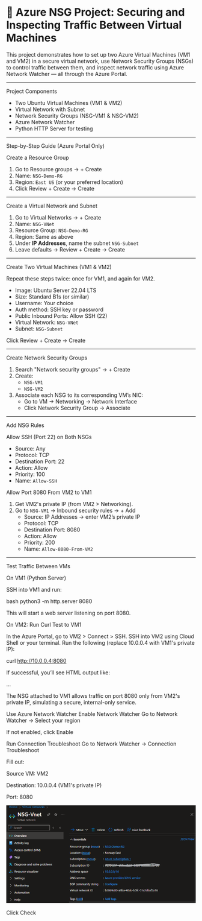 # 🔐 Azure NSG Project: Securing and Inspecting Traffic Between Virtual Machines

This project demonstrates how to set up two Azure Virtual Machines (VM1 and VM2) in a secure virtual network, use Network Security Groups (NSGs) to control traffic between them, and inspect network traffic using Azure Network Watcher — all through the Azure Portal.

---

Project Components

- Two Ubuntu Virtual Machines (VM1 & VM2)
- Virtual Network with Subnet
- Network Security Groups (NSG-VM1 & NSG-VM2)
- Azure Network Watcher
- Python HTTP Server for testing

---

Step-by-Step Guide (Azure Portal Only)

Create a Resource Group

1. Go to Resource groups → + Create
2. Name: `NSG-Demo-RG`
3. Region: `East US` (or your preferred location)
4. Click Review + Create → Create

---

Create a Virtual Network and Subnet

1. Go to Virtual Networks → + Create
2. Name: `NSG-VNet`
3. Resource Group: `NSG-Demo-RG`
4. Region: Same as above
5. Under **IP Addresses**, name the subnet `NSG-Subnet`
6. Leave defaults → Review + Create → Create

---

Create Two Virtual Machines (VM1 & VM2)

Repeat these steps twice: once for VM1, and again for VM2.

- Image: Ubuntu Server 22.04 LTS
- Size: Standard B1s (or similar)
- Username: Your choice
- Auth method: SSH key or password
- Public Inbound Ports: Allow SSH (22)
- Virtual Network: `NSG-VNet`
- Subnet: `NSG-Subnet`

Click Review + Create → Create

---

Create Network Security Groups

1. Search "Network security groups" → + Create
2. Create:
   - `NSG-VM1`
   - `NSG-VM2`
3. Associate each NSG to its corresponding VM’s NIC:
   - Go to VM → Networking → Network Interface
   - Click Network Security Group → Associate

---

Add NSG Rules

Allow SSH (Port 22) on Both NSGs

- Source: Any
- Protocol: TCP
- Destination Port: 22
- Action: Allow
- Priority: 100
- Name: `Allow-SSH`

Allow Port 8080 From VM2 to VM1

1. Get VM2's private IP (from VM2 > Networking).
2. Go to `NSG-VM1` → Inbound security rules → + Add
   - Source: IP Addresses → enter VM2’s private IP
   - Protocol: TCP
   - Destination Port: 8080
   - Action: Allow
   - Priority: 200
   - Name: `Allow-8080-From-VM2`

---

Test Traffic Between VMs

On VM1 (Python Server)

SSH into VM1 and run:

bash
python3 -m http.server 8080

This will start a web server listening on port 8080.

On VM2: Run Curl Test to VM1

In the Azure Portal, go to VM2 > Connect > SSH.
SSH into VM2 using Cloud Shell or your terminal.
Run the following (replace 10.0.0.4 with VM1's private IP):

curl http://10.0.0.4:8080

If successful, you’ll see HTML output like:

<!DOCTYPE HTML PUBLIC "-//W3C//DTD HTML 3.2 Final//EN">
<title>Directory listing for /</title>
...

The NSG attached to VM1 allows traffic on port 8080 only from VM2's private IP, simulating a secure, internal-only service.

Use Azure Network Watcher
Enable Network Watcher
Go to Network Watcher → Select your region

If not enabled, click Enable

Run Connection Troubleshoot
Go to Network Watcher → Connection Troubleshoot

Fill out:

Source VM: VM2

Destination: 10.0.0.4 (VM1's private IP)

Port: 8080

![Presets](Screenshots/Presets.PNG)


Click Check

